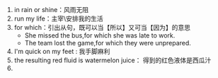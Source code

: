 1. in rain or shine：风雨无阻
2. run my life：主宰\安排我的生活
3. for which：引出从句，既可以当【所以】又可当【因为】的意思
   - She missed the bus,for which she was late to work.
   - The team lost the game,for which they were unprepared.
4. I'm quick on my feet : 我手脚麻利
5. the resulting red fluid is watermelon juice： 得到的红色液体是西瓜汁
6. 